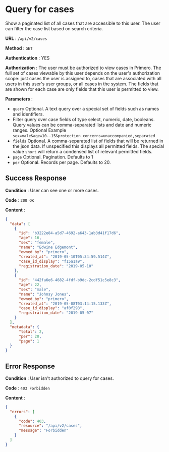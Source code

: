 # Query for cases

Show a paginated list of all cases that are accessible to this user. The user can filter the case list based on search criteria. 

**URL** : `/api/v2/cases`

**Method** : `GET`

**Authentication** : YES

**Authorization** : The user must be authorized to view cases in Primero. The full set of cases viewable by this user
depends on the user's authorization scope: just cases the user is assigned to, cases that are associated with all 
users in this user's user groups, or all cases in the system. The fields that are shown for each case 
are only fields that this user is permitted to view. 

**Parameters** : 

* `query` Optional. A text query over a special set of fields such as names and identifiers.
* Filter query over case fields of type select, numeric, date, booleans. 
Query values can be comma-separated lists and date and numeric ranges. Optional
Example `sex=male&age=10..15&protection_concerns=unaccompanied,separated`
* `fields` Optional. A comma-separated list of fields that will be returned in the json data. 
If unspecified this displays all permitted fields. The special value `short` will return a condensed
list of relevant permitted fields.
* `page` Optional. Pagination. Defaults to 1
* `per` Optional. Records per page. Defaults to 20. 

## Success Response

**Condition** : User can see one or more cases. 

**Code** : `200 OK`

**Content** :

```json
{
  "data": [
    {
      "id": "b3222e84-a5d7-4692-a643-1ab3d41f17d6",
      "age": 16,
      "sex": "female",
      "name": "Edwine Edgemont",
      "owned_by": "primero",
      "created_at": "2019-05-10T05:34:59.514Z",
      "case_id_display": "f15a1a9",
      "registration_date": "2019-05-10"
    },
    {
      "id": "442fa6e6-4682-4fdf-b9dc-2cdf51c5e8c3",
      "age": 22,
      "sex": "male",
      "name": "Johnsy Jones",
      "owned_by": "primero",
      "created_at": "2019-05-08T03:14:15.133Z",
      "case_id_display": "af0f298",
      "registration_date": "2019-05-07"
    }
  ],
  "metadata": {
      "total": 2,
      "per": 20,
      "page": 1
  }
}
```
## Error Response

**Condition** : User isn't authorized to query for cases. 

**Code** : `403 Forbidden`

**Content** :

```json
{
  "errors": [
    {
      "code": 403,
      "resource": "/api/v2/cases",
      "message": "Forbidden"
    }
  ]
}
```